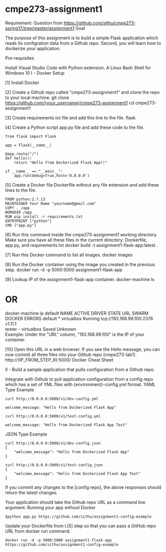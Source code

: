 # cmpe273-assignment1
Requirement:
Question from https://github.com/sithu/cmpe273-spring17/tree/master/assignment1
Goal

The purpose of this assignment is to build a simple Flask application which reads its configration data from a Github repo. Second, you will learn how to dockerize your application.

Pre-requisites

Install Visual Studio Code with Python extension.
A Linux Bash Shell for Windows 10
I - Docker Setup

[1] Install Docker

[2] Create a Github repo called "cmpe273-assignment1" and clone the repo to your local machine.
git clone https://github.com/{your_username}/cmpe273-assignment1
cd cmpe273-assignment1

[3] Create requirements.txt file and add this line to the file.
flask

[4] Create a Python script app.py file and add these code to the file.

    from flask import Flask

    app = Flask(__name__)

    @app.route("/")
    def hello():
        return "Hello from Dockerized Flask App!!"

    if __name__ == "__main__":
        app.run(debug=True,host='0.0.0.0')

[5] Create a Docker file Dockerfile without any file extension and add these lines to the file.

    FROM python:2.7.13
    MAINTAINER Your Name "yourname@gmail.com"
    COPY . /app
    WORKDIR /app
    RUN pip install -r requirements.txt
    ENTRYPOINT ["python"]
    CMD ["app.py"]

[6] Run this command inside the cmpe273-assignment1 working directory. Make sure you have all these files in the current directory: Dockerfile, app.py, and requirements.txt
    docker build -t assignment1-flask-app:latest .

[7] Run this Docker command to list all images.
    docker images

[8] Run the Docker container using the image you created in the previous step.
    docker run -d -p 5000:5000 assignment1-flask-app

[9] Lookup IP of the assignment1-flask-app container.
docker-machine ls
# OR 
docker-machine ip default
NAME      ACTIVE   DRIVER       STATE     URL                         SWARM   DOCKER    ERRORS
default   *        virtualbox   Running   tcp://192.168.99.100:2376           v1.11.1   
tester    -        virtualbox   Saved                                         Unknown   
Example: Under the "URL" column, "192.168.99.100" is the IP of your container.

[10] Open this URL in a web browser. If you see the Hello message, you can now commit all three files into your Github repo (cmpe273-lab1).
http://{IP_FROM_STEP_9}:5000/
Docker Cheat Sheet

II - Build a sample application that pulls configuration from a Github repo.

Integrate with Github to pull application configuration from a config repo which has a set of YML files with {environment}-config.yml format.
YAML Type Example

    curl http://0.0.0.0:5000/v1/dev-config.yml

    welcome_message: "Hello from Dockerized Flask App"

    curl http://0.0.0.0:5000/v1/test-config.yml

    welcome_message: "Hello from Dockerized Flask App Test"
JSON Type Example

    curl http://0.0.0.0:5000/v1/dev-config.json
    {
        "welcome_message": "Hello from Dockerized Flask App"
    }

    curl http://0.0.0.0:5000/v1/test-config.json
    {
        "welcome_message": "Hello from Dockerized Flask App Test"
    }
If you commit any changes to the [config repo], the above responses should return the latest changes.

Your application should take the Github repo URL as a command line argument.
Running your app without Docker

    $python app.py https://github.com/sithu/assignment1-config-example

Update your Dockerfile from I.[5] step so that you can pass a GitHub repo URL from docker run command.

    docker run -d -p 5000:5000 assignment1-flask-app https://github.com/sithu/assignment1-config-example
